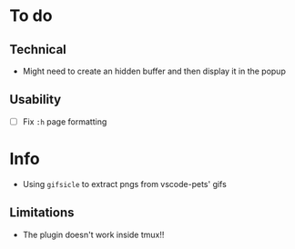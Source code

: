 # To do
## Technical
- Might need to create an hidden buffer and then display it in the popup

## Usability
- [ ] Fix `:h` page formatting

# Info
- Using `gifsicle` to extract pngs from vscode-pets' gifs

## Limitations
- The plugin doesn't work inside tmux!!
